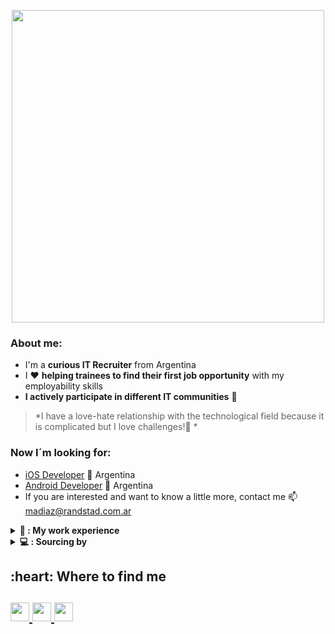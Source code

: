 <p  align="center"><img src='https://media.giphy.com/media/zguKLLpHGfj9WnoOz0/giphy.gif' width="500"></p>

### About me:
* I'm a **curious IT Recruiter** from Argentina   
* I ❤️ **helping trainees to find their first job opportunity** with my employability skills 
* **I actively participate in different IT communities** 🤗

>*I have a love-hate relationship with the technological field because it is complicated but I love challenges!🚀 *

###  Now I´m looking for:
* [iOS Developer](https://www.linkedin.com/jobs/view/3069256979) 📍 Argentina
* [Android Developer](https://www.linkedin.com/jobs/view/3069259725) 📍 Argentina
* If you are interested and want to know a little more, contact me 📫 madiaz@randstad.com.ar

<details>
<summary><b> 💼 : My work experience </b></summary>

🕵️ **It Sourcer**\
📆 2022 - Currently\
📍 Randstad Argentina 

  
🕵️ **It Recruiter**\
📆 2020 - 2022\
📍 Eficacia RH 
  
</details> 

<details>
<summary><b> 💻 : Sourcing by </b></summary>

* X-Ray Google
* GitHub
* Boolean in LinkedIn
* Groups of Telegram/Discord
* StackOverFlow 
* Angelist
  
</details>  

<h2 align"center">:heart: Where to find me <h2>
<a href="https://t.me/marines_diaz"> <img height="30" src="https://img.shields.io/badge/Telegram-2CA5E0?style=for-the badge&logo=telegram&logoColor=white">
<a href="https://www.tiktok.com/@marinesdiaz1/"> <img height="30" src="https://img.shields.io/badge/TikTok-000000?style=for-the-badge&logo=tiktok&logoColor=white">
<a href="https://www.linkedin.com/in/marinesdiaz/"> <a href="https://www.linkedin.com/in/marinesdiaz/"> <img height="30" src="https://img.shields.io/badge/LinkedIn-0077B5?style=for-the-badge&logo=linkedin&logoColor=white")>


